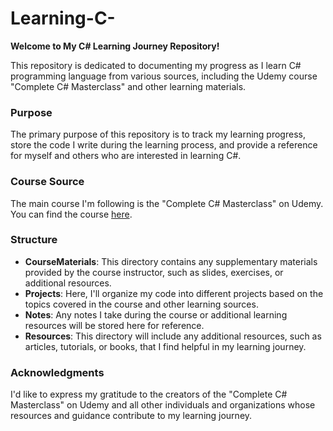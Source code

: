 # Learning-C-
**Welcome to My C# Learning Journey Repository!**

This repository is dedicated to documenting my progress as I learn C# programming language from various sources, including the Udemy course "Complete C# Masterclass" and other learning materials.

### Purpose
The primary purpose of this repository is to track my learning progress, store the code I write during the learning process, and provide a reference for myself and others who are interested in learning C#.

### Course Source
The main course I'm following is the "Complete C# Masterclass" on Udemy. You can find the course [here](https://www.udemy.com/course/complete-csharp-masterclass/).

### Structure
- **CourseMaterials**: This directory contains any supplementary materials provided by the course instructor, such as slides, exercises, or additional resources.
- **Projects**: Here, I'll organize my code into different projects based on the topics covered in the course and other learning sources.
- **Notes**: Any notes I take during the course or additional learning resources will be stored here for reference.
- **Resources**: This directory will include any additional resources, such as articles, tutorials, or books, that I find helpful in my learning journey.


### Acknowledgments
I'd like to express my gratitude to the creators of the "Complete C# Masterclass" on Udemy and all other individuals and organizations whose resources and guidance contribute to my learning journey.
